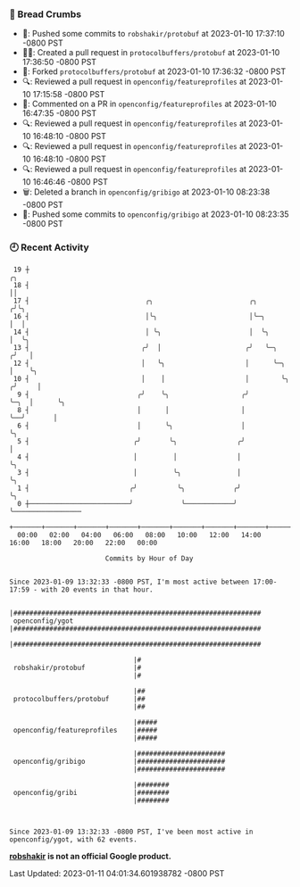 ### 🍞 Bread Crumbs

 * 🚢: Pushed some commits to `robshakir/protobuf` at 2023-01-10 17:37:10 -0800 PST
 * ✍🏼: Created a pull request in `protocolbuffers/protobuf` at 2023-01-10 17:36:50 -0800 PST
 * 🍴: Forked `protocolbuffers/protobuf` at 2023-01-10 17:36:32 -0800 PST
 * 🔍: Reviewed a pull request in  `openconfig/featureprofiles` at 2023-01-10 17:15:58 -0800 PST
 * 💬: Commented on a PR in  `openconfig/featureprofiles` at 2023-01-10 16:47:35 -0800 PST
 * 🔍: Reviewed a pull request in  `openconfig/featureprofiles` at 2023-01-10 16:48:10 -0800 PST
 * 🔍: Reviewed a pull request in  `openconfig/featureprofiles` at 2023-01-10 16:48:10 -0800 PST
 * 🔍: Reviewed a pull request in  `openconfig/featureprofiles` at 2023-01-10 16:46:46 -0800 PST
 * 🗑: Deleted a branch in `openconfig/gribigo` at 2023-01-10 08:23:38 -0800 PST
 * 🚢: Pushed some commits to `openconfig/gribigo` at 2023-01-10 08:23:35 -0800 PST

### 🕘 Recent Activity
```
 19 ┼                                                                        ╭╮
 18 ┤                                                                        ││
 17 ┤                             ╭╮                        ╭╮              ╭╯╰╮
 16 ┤                             │╰╮                       │╰─╮            │  │
 14 ┤                             │ ╰╮                      │  ╰╮           │  ╰╮
 13 ┤                            ╭╯  │                     ╭╯   ╰─╮        ╭╯   │
 12 ┤                            │   ╰╮                    │      ╰─╮      │    ╰╮
 10 ┤                            │    │                    │        ╰╮    ╭╯     │
  9 ┤                           ╭╯    ╰╮                  ╭╯         ╰─╮  │      ╰╮
  8 ┤                           │      │                  │            ╰──╯       │
  6 ┤                           │      ╰╮                 │                       ╰╮
  5 ┤                          ╭╯       ╰╮               ╭╯                        │
  4 ┤                          │         │               │                         ╰╮
  3 ┤                          │         ╰╮              │                          ╰╮
  1 ┤                         ╭╯          ╰╮            ╭╯                           ╰╮
  0 ┼─────────────────────────╯            ╰────────────╯                             ╰─────────────────
    +───────+───────+───────+───────+───────+───────+───────+───────+───────+───────+───────+───────+────
  00:00   02:00   04:00   06:00   08:00   10:00   12:00   14:00   16:00   18:00   20:00   22:00   00:00   

						Commits by Hour of Day


Since 2023-01-09 13:32:33 -0800 PST, I'm most active between 17:00-17:59 - with 20 events in that hour.

```



```
                               |##############################################################
 openconfig/ygot               |##############################################################
                               |##############################################################

                               |#
 robshakir/protobuf            |#
                               |#

                               |##
 protocolbuffers/protobuf      |##
                               |##

                               |#####
 openconfig/featureprofiles    |#####
                               |#####

                               |######################
 openconfig/gribigo            |######################
                               |######################

                               |########
 openconfig/gribi              |########
                               |########



Since 2023-01-09 13:32:33 -0800 PST, I've been most active in openconfig/ygot, with 62 events.

```
**[robshakir](mailto:robjs@google.com) is not an official Google product.**  


Last Updated: 2023-01-11 04:01:34.601938782 -0800 PST
